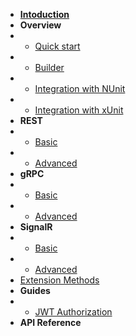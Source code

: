 <!-- docs/_sidebar.md -->

* [**Intoduction**](/README.md)
* **Overview**
* * [Quick start](/overview/quick-start.md)
* * [Builder](/overview/builder.md)
* * [Integration with NUnit](/overview/integration-nunit.md)
* * [Integration with xUnit](/overview/integration-xunit.md)
* **REST**
* * [Basic](/rest/basic.md)
* * [Advanced]()
* **gRPC**
* * [Basic]()
* * [Advanced]()
* **SignalR**
* * [Basic](/signalr/basic.md)
* * [Advanced]()
* [Extension Methods](/overview/extensions.md)
* **Guides**
* * [JWT Authorization](/)
* **API Reference**